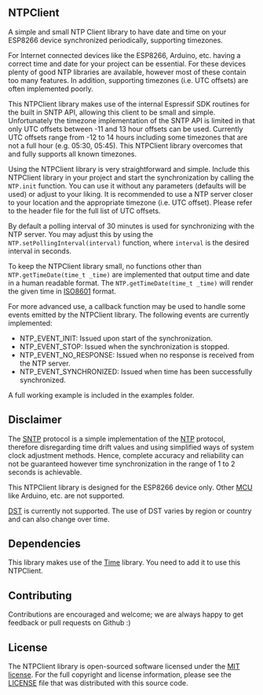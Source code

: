 ## NTPClient

A simple and small NTP Client library to have date and time on your ESP8266 device synchronized periodically, supporting timezones.

For Internet connected devices like the ESP8266, Arduino, etc. having a correct time and date for your project can be essential. For these devices plenty of good NTP libraries are available, however most of these contain too many  features. In addition, supporting timezones (i.e. UTC offsets) are often implemented poorly.

This NTPClient library makes use of the internal Espressif SDK routines for the built in SNTP API, allowing this client to be small and simple. Unfortunately the timezone implementation of the SNTP API is limited in that only UTC offsets between -11 and 13 hour offsets can be used. Currently UTC offsets range from -12 to 14 hours including some timezones that are not a full hour (e.g. 05:30, 05:45). This NTPClient library overcomes that and fully supports all known timezones.

Using the NTPClient library is very straightforward and simple. Include this NTPClient library in your project and start the synchronization by calling the `NTP.init` function. You can use it without any parameters (defaults will be used) or adjust to your liking. It is recommended to use a NTP server closer to your location and the appropriate timezone (i.e. UTC offset). Please refer to the header file for the full list of UTC offsets.

By default a polling interval of 30 minutes is used for synchronizing with the NTP server. You may adjust this by using the `NTP.setPollingInterval(interval)` function, where `interval` is the desired interval in seconds.

To keep the NTPClient library small, no functions other than `NTP.getTimeDate(time_t _time)` are implemented that output time and date in a human readable format. The `NTP.getTimeDate(time_t _time)` will render the given time in [ISO8601](https://en.wikipedia.org/wiki/ISO_8601) format.

For more advanced use, a callback function may be used to handle some events emitted by the NTPClient library. The following events are currently implemented:

- NTP_EVENT_INIT: Issued upon start of the synchronization.
- NTP_EVENT_STOP: Issued when the synchronization is stopped.
- NTP_EVENT_NO_RESPONSE: Issued when no response is received from the NTP server.
- NTP_EVENT_SYNCHRONIZED: Issued when time has been successfully synchronized.

A full working example is included in the examples folder.

## Disclaimer
The [SNTP](https://tools.ietf.org/html/rfc4330) protocol is a simple implementation of the [NTP](https://tools.ietf.org/html/rfc5905) protocol, therefore disregarding time drift values and using simplified ways of system clock adjustment methods. Hence, complete accuracy and reliability can not be guaranteed however time synchronization in the range of 1 to 2 seconds is achievable.

This NTPClient library is designed for the ESP8266 device only. Other [MCU](https://en.wikipedia.org/wiki/Microcontroller) like Arduino, etc. are not supported.

[DST](https://en.wikipedia.org/wiki/Daylight_saving_time) is currently not supported. The use of DST varies by region or country and can also change over time.

## Dependencies
This library makes use of the [Time](https://github.com/PaulStoffregen/Time.git) library. You need to add it to use this NTPClient.

## Contributing

Contributions are encouraged and welcome; we are always happy to get feedback or pull requests on Github :)

## License

The NTPClient library is open-sourced software licensed under the [MIT license](http://opensource.org/licenses/MIT).
For the full copyright and license information, please see the [LICENSE](LICENSE.md) file that was distributed with this source code.

